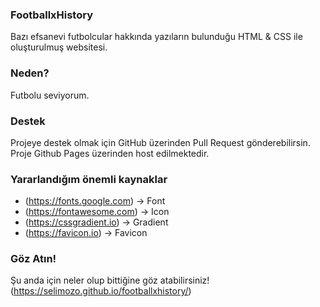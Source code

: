 ### FootballxHistory
Bazı efsanevi futbolcular hakkında yazıların bulunduğu HTML & CSS ile oluşturulmuş websitesi.


### Neden?
Futbolu seviyorum.

### Destek
Projeye destek olmak için GitHub üzerinden Pull Request gönderebilirsin. Proje Github Pages üzerinden host edilmektedir.

### Yararlandığım önemli kaynaklar
- (https://fonts.google.com) -> Font
- (https://fontawesome.com) -> Icon
- (https://cssgradient.io) -> Gradient
- (https://favicon.io) -> Favicon

### Göz Atın!
Şu anda için neler olup bittiğine göz atabilirsiniz!
(https://selimozo.github.io/footballxhistory/)

